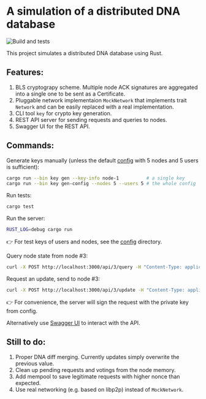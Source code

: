 # A simulation of a distributed DNA database

![Build and tests](https://github.com/denisglotov/dna-distributed-database/actions/workflows/rust.yml/badge.svg)

This project simulates a distributed DNA database using Rust.

## Features:

1. BLS cryptograpy scheme. Multiple node ACK signatures are aggregated into a single one to be sent as a Certificate.
2. Pluggable network implementaion `MockNetwork` that implements trait `Network` and can be easily replaced with a real implementation.
3. CLI tool `key` for crypto key generation.
4. REST API server for sending requests and queries to nodes.
5. Swagger UI for the REST API.

## Commands:

Generate keys manually (unless the default [config](1) with 5 nodes and 5 users is sufficient):

```bash
cargo run --bin key gen --key-info node-1          # a single key
cargo run --bin key gen-config --nodes 5 --users 5 # the whole config
```

Run tests:

```bash
cargo test
```

Run the server:

```bash
RUST_LOG=debug cargo run
```
:point_right: For test keys of users and nodes, see the [config](1) directory.


Query node state from node #3:

```bash
curl -X POST http://localhost:3000/api/3/query -H "Content-Type: application/json" -d '{"user_public_key": "8d8e59010750abe1b9ccfee89c38712133dc154abab838aa9de48f512c6642e2671b4fd148d114dd2685643b2423123c"}'
```

Request an update, send to node #3:

```bash
curl -X POST http://localhost:3000/api/3/update -H "Content-Type: application/json" -d '{"user_public_key": "8d8e59010750abe1b9ccfee89c38712133dc154abab838aa9de48f512c6642e2671b4fd148d114dd2685643b2423123c", "nonce": 0, "update": "ABC"}'
```
:point_right: For convenience, the server will sign the request with the private key from config.

Alternatively use [Swagger UI][2] to interact with the API.

[1]: ./config
[2]: http://localhost:3000/swagger-ui/

## Still to do:

1. Proper DNA diff merging. Currently updates simply overwrite the previous value.
2. Clean up pending requests and votings from the node memory.
3. Add mempool to save legitimate requests with higher nonce than expected.
4. Use real networking (e.g. based on libp2p) instead of `MockNetwork`.

